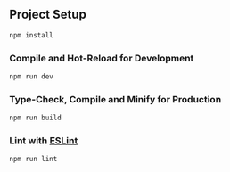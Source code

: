 ## Project Setup
```sh
npm install
```
### Compile and Hot-Reload for Development
```sh
npm run dev
```
### Type-Check, Compile and Minify for Production
```sh
npm run build
```
### Lint with [ESLint](https://eslint.org/)
```sh
npm run lint
```
